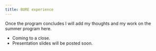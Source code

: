 ```yaml
---
title: BURE experience
---
```


Once the program concludes I will add my thoughts and my work on the summer program here.

- Coming to a close.
- Presentation slides will be posted soon.
